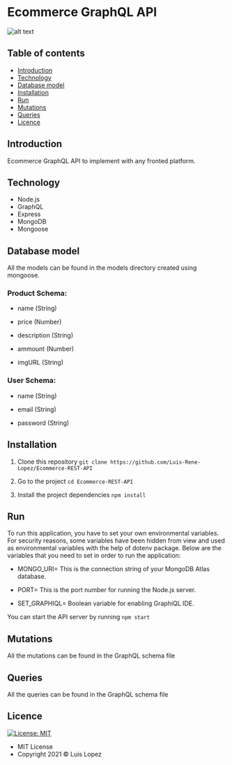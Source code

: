 # Ecommerce GraphQL API

![alt text](https://miro.medium.com/max/901/1*GkrYGz_r9W6AVgEloQpJFQ.png)

## Table of contents

* [Introduction](#introduction)
* [Technology](#technology)
* [Database model](#database-model)
* [Installation](#installation)
* [Run](#run)
* [Mutations](#mutations)
* [Queries](#queries)
* [Licence](#licence)

## Introduction

Ecommerce GraphQL API to implement with any fronted platform. 

## Technology

* Node.js
* GraphQL
* Express
* MongoDB
* Mongoose

## Database model

All the models can be found in the models directory created using mongoose.

### Product Schema:

* name (String)

* price (Number)

* description (String)

* ammount (Number)

* imgURL (String)

### User Schema:

* name  (String)

* email (String)

* password (String)

## Installation

1. Clone this repository  `git clone https://github.com/Luis-Rene-Lopez/Ecommerce-REST-API`

2. Go to the project `cd Ecommerce-REST-API`

3. Install the project dependencies `npm install`

## Run

To run this application, you have to set your own environmental variables. For security reasons, some variables have been hidden from view and used as environmental variables with the help of dotenv package. Below are the variables that you need to set in order to run the application:

* MONGO_URI=  This is the connection string of your MongoDB Atlas database.

* PORT=  This is the port number for running the Node.js server. 

* SET_GRAPHIQL= Boolean variable for enabling GraphiQL IDE.

You can start the API server by running `npm start`

## Mutations

All the mutations can be found in the GraphQL schema file

## Queries

All the queries can be found in the GraphQL schema file

## Licence
 [![License: MIT](https://img.shields.io/badge/License-MIT-yellow.svg)](https://opensource.org/licenses/MIT)

* MIT License
* Copyright 2021 © Luis Lopez
